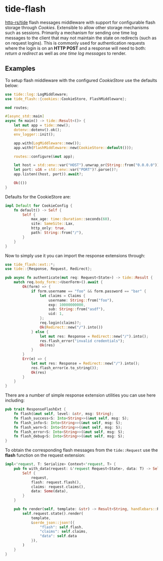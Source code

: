 # tide-flash

[http-rs/tide](https://github.com/http-rs/tide) flash messages middleware with support for configurable flash storage through *Cookies*. Extensible to allow other storage mechanisms such as sessions. Primarily a mechanism for sending one time log messages to the client that may not maintain the state on redirects (such as on request logins). This is commonly used for authentication requests where the login is on an **HTTP POST** and a response will need to both: *return a redirect* as well as *one time log messages* to render.

## Examples

To setup flash middleware with the configured *CookieStore* use the defaults below:

```rust
use tide::log::LogMiddleware;
use tide_flash::{cookies::CookieStore, FlashMiddleware};

mod routes;

#[async_std::main]
async fn main() -> tide::Result<()> {
    let mut app = tide::new();
    dotenv::dotenv().ok();
    env_logger::init();

    app.with(LogMiddleware::new());
    app.with(FlashMiddleware::new(CookieStore::default()));

    routes::configure(&mut app);

    let host = std::env::var("HOST").unwrap_or(String::from("0.0.0.0"));
    let port: u16 = std::env::var("PORT")?.parse()?;
    app.listen((host, port)).await?;

    Ok(())
}
```

Defaults for the CookieStore are:

```rust
impl Default for CookieConfig {
    fn default() -> Self {
        Self {
            max_age: time::Duration::seconds(60),
            site: SameSite::Lax,
            http_only: true,
            path: String::from("/"),
        }
    }
}
```

Now to simply use it you can import the response extensions through:

```rust
use tide_flash::ext::*;
use tide::{Response, Request, Redirect};

pub async fn authenticate(mut req: Request<State>) -> tide::Result {
    match req.body_form::<UserForm>().await {
        Ok(form) => {
            if form.username == "foo" && form.password == "bar" {
                let claims = Claims {
                    username: String::from("foo"),
                    exp: 10000000000,
                    sub: String::from("asdf"),
                    uid: 1,
                };
                req.login(claims)?;
                Ok(Redirect::new("/").into())
            } else {
                let mut res: Response = Redirect::new("/").into();
                res.flash_error("invalid credentials");
                Ok(res)
            }
        }
        Err(e) => {
            let mut res: Response = Redirect::new("/").into();
            res.flash_error(e.to_string());
            Ok(res)
        }
    }
}
```

There are a number of simple response extension utilities you can use here including:

```rust
pub trait ResponseFlashExt {
    fn flash(&mut self, level: &str, msg: String);
    fn flash_success<S: Into<String>>(&mut self, msg: S);
    fn flash_info<S: Into<String>>(&mut self, msg: S);
    fn flash_warn<S: Into<String>>(&mut self, msg: S);
    fn flash_error<S: Into<String>>(&mut self, msg: S);
    fn flash_debug<S: Into<String>>(&mut self, msg: S);
}
```

To obtain the corresponding flash messages from the `tide::Request` use the **flash** function on the request extension:

```rust
impl<'request, T: Serialize> Context<'request, T> {
    pub fn with_data(request: &'request Request<State>, data: T) -> Self {
        Self {
            request,
            flash: request.flash(),
            claims: request.claims(),
            data: Some(data),
        }
    }

    pub fn render(self, template: &str) -> Result<String, handlebars::RenderError> {
        self.request.state().render(
            template,
            &serde_json::json!({
                "flash": self.flash,
                "claims": self.claims,
                "data": self.data
            }),
        )
    }
}
```
